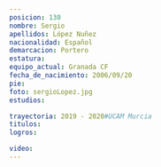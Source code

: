 ```yaml
---
posicion: 130
nombre: Sergio
apellidos: López Nuñez
nacionalidad: Español
demarcacion: Portero
estatura:
equipo_actual: Granada CF
fecha_de_nacimiento: 2006/09/20
pie:
foto: sergioLopez.jpg
estudios:

trayectoria: 2019 - 2020#UCAM Murcia
titulos:
logros:

video:
---
```

